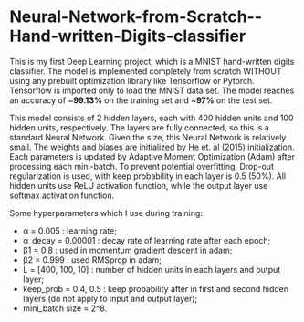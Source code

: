 # Neural-Network-from-Scratch--Hand-written-Digits-classifier
This is my first Deep Learning project, which is a MNIST hand-written digits classifier. The model is implemented completely from scratch WITHOUT using any prebuilt optimization library like Tensorflow or Pytorch. Tensorflow is imported only to load the MNIST data set. The model reaches an accuracy of ~**99.13%** on the training set and ~**97%** on the test set.

This model consists of 2 hidden layers, each with 400 hidden units and 100 hidden units, respectively. The layers are fully connected, so this is a standard Neural Network. Given the size, this Neural Network is relatively small. The weights and biases are initialized by He et. al (2015) initialization. Each parameters is updated by Adaptive Moment Optimization (Adam) after processing each mini-batch. To prevent potential overfitting, Drop-out regularization is used, with keep probability in each layer is 0.5 (50%). All hidden units use ReLU activation function, while the output layer use softmax activation function.

Some hyperparameters which I use during training:
+ α = 0.005          : learning rate;
+ α_decay = 0.00001  : decay rate of learning rate after each epoch;
+ β1 = 0.8           : used in momentum gradient descent in adam;
+ β2 = 0.999         : used RMSprop in adam;
+ L = [400, 100, 10] : number of hidden units in each layers and output layer;
+ keep_prob = 0.4, 0.5 : keep probability after in first and second hidden layers (do not apply to input and output layer);
+ mini_batch size = 2^8.
